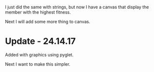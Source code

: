 I just did the same with strings, but now I have a canvas that display the member with the highest fitness.

Next I will add some more thing to canvas.

# Update - 24.14.17

Added with graphics using pyglet.

Next I want to make this simpler.
